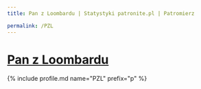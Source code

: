 ```yaml
---
title: Pan z Loombardu | Statystyki patronite.pl | Patromierz

permalink: /PZL
---
```


# [Pan z Loombardu](https://patronite.pl/PZL)

{% include profile.md name="PZL" prefix="p" %}
